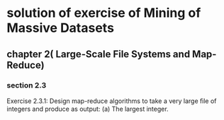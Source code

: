 solution of exercise of Mining of Massive Datasets
====================================================

## chapter 2( Large-Scale File Systems and Map-Reduce)
### section 2.3
Exercise 2.3.1: Design map-reduce algorithms to take a very large ﬁle of integers and produce as output:
(a) The largest integer.

